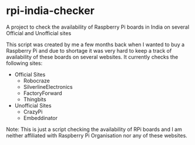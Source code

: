 # rpi-india-checker
A project to check the availability of Raspberry Pi boards in India on several Official and Unofficial sites

This script was created by me a few months back when I wanted to buy a Raspberry Pi and due to shortage it was very hard to keep a track of availability of these boards on several websites. 
It currently checks the following sites:
- Official Sites
  - Robocraze
  - SilverlineElectronics
  - FactoryForward
  - Thingbits
- Unofficial Sites
  - CrazyPi
  - Embeddinator

Note: This is just a script checking the availability of RPi boards and I am neither affiliated with Raspberry Pi Organisation nor any of these websites.
